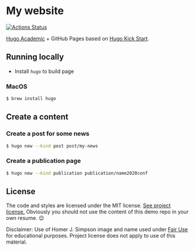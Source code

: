 # My website

[![Actions Status](https://github.com/shunk031/shunk031.github.io/workflows/Page%20Build/badge.svg)](https://github.com/shunk031/shunk031.github.io/actions?query=workflow%3A%22Page+Build%22)

[Hugo Academic](https://github.com/gcushen/hugo-academic) + GitHub Pages based on [Hugo Kick Start](https://github.com/ShanSabri/academic-kickstart).

## Running locally

- Install `hugo` to build page

### MacOS

```sh
$ brew install hugo
```

## Create a content
### Create a post for some news

```sh
$ hugo new --kind post post/my-news
```

### Create a publication page

```sh
$ hugo new --kind publication publication/name2020conf
```

## License

The code and styles are licensed under the MIT license. [See project license.](LICENSE) Obviously you should not use the content of this demo repo in your own resume. :wink:

Disclaimer: Use of Homer J. Simpson image and name used under [Fair Use](https://en.wikipedia.org/wiki/Fair_use) for educational purposes. Project license does not apply to use of this material.
